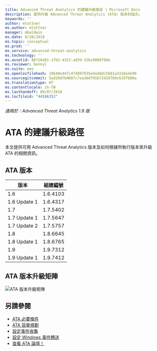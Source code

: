 ```yaml
---
title: Advanced Threat Analytics 的建議升級路徑 | Microsoft Docs
description: 提供升級 Advanced Threat Analytics (ATA) 版本的指示。
keywords: ''
author: mlottner
ms.author: mlottner
manager: mbaldwin
ms.date: 8/20/2018
ms.topic: conceptual
ms.prod: ''
ms.service: advanced-threat-analytics
ms.technology: ''
ms.assetid: 88720401-1fb2-4353-ad39-32bc0088f0de
ms.reviewer: bennyl
ms.suite: ems
ms.openlocfilehash: 10640e447c474897035eda48dc5681a3316e4e90
ms.sourcegitcommit: 5ad28d7b0607c7ea36d795b72928769c629fb80a
ms.translationtype: HT
ms.contentlocale: zh-TW
ms.lasthandoff: 09/07/2018
ms.locfileid: "44166352"
---
```

*適用於：Advanced Threat Analytics 1.9 版*

# <a name="recommended-upgrade-path-for-ata"></a>ATA 的建議升級路徑
本文提供可用 Advanced Threat Analytics 版本及如何根據所執行版本來升級 ATA 的相關資訊。


## <a name="ata-versions"></a>ATA 版本

|版本|組建編號|
|----|----|
|1.6|1.6.4103|
|1.6 Update 1|1.6.4317|
|1.7|1.7.5402| 
|1.7 Update 1|1.7.5647|
|1.7 Update 2|1.7.5757|
|1.8|1.8.6645|
|1.8 Update 1|1.8.6765|
|1.9|1.9.7312|
|1.9 Update 1|1.9.7412|

## <a name="ata-version-upgrade-matrix"></a>ATA 版本升級矩陣

![ATA 版本升級矩陣](./media/upgrade-path.png)



## <a name="see-also"></a>另請參閱
- [ATA 必要條件](ata-prerequisites.md)
- [ATA 容量規劃](ata-capacity-planning.md)
- [設定事件收集](configure-event-collection.md)
- [設定 Windows 事件轉送](configure-event-collection.md#configuring-windows-event-forwarding)
- [查看 ATA 論壇！](https://social.technet.microsoft.com/Forums/security/home?forum=mata)

